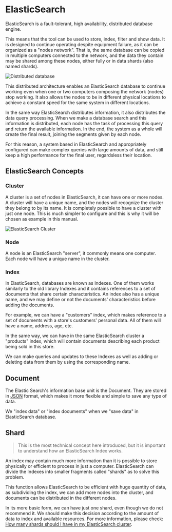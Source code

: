 # ElasticSearch

ElasticSearch is a fault-tolerant, high availability, distributed database engine.

This means that the tool can be used to store, index, filter and show data. It is designed to continue operating despite equipment failure, as it can be organized as a "nodes network". That is, the same database can be copied in multiple computers connected to the network, and the data they contain may be shared among these nodes, either fully or in data shards (also named shards).

![Distributed database](../distributed_database.jpg "Distributed database")

This distributed architecture enables an ElasticSearch database to continue working even when one or two computers composing the network (nodes) stop working. It also allows the nodes to be in different physical locations to achieve a constant speed for the same system in different locations.

In the same way ElasticSearch distributes information, it also distributes the data query processing. When we make a database search and this information is distributed, each node has the task of processing this query and return the available information. In the end, the system as a whole will create the final result, joining the segments given by each node.

For this reason, a system based in ElasticSearch and appropriately configured can make complex queries with large amounts of data, and still keep a high performance for the final user, regardsless their location.

## ElasticSearch Concepts

### Cluster

A cluster is a set of nodes in ElasticSearch, it can have one or more nodes. A cluster will have a unique name, and the nodes will recognize the cluster they belong to by its name. It is completely possible to have a cluster with just one node. This is much simpler to configure and this is why it will be chosen as example in this manual.

![ElasticSearch Cluster](../elasticsearch_001.png "ElasticSearch Cluster")

### Node

A node is an ElasticSearch "server", it commonly means one computer.
Each node will have a unique name in the cluster.


### Index

In ElasticSearch, databases are known as Indexes. One of them works similarly to the old library Indexes and it contains references to a set of documents that share certain characteristics.
An index also has a unique name, and we may define or not the documents' characteristics before adding the documents.

For example, we can have a "customers" index, which makes reference to a set of documents with a store's customers' personal data. All of them will have a name, address, age, etc.

In the same way, we can have in the same ElasticSearch cluster a "products" index, which will contain documents describing each product being sold in this store.

We can make queries and updates to these Indexes as well as adding or deleting data from them by using the corresponding name.

## Document

The Elastic Search's information base unit is the Document. They are stored in  [JSON](https://es.wikipedia.org/wiki/JSON) format, which makes it more flexible and simple to save any type of data.

We "index data" or "index documents" when we "save data" in ElasticSearch database.

## Shard

> This is the most technical concept here introduced, but it is important to understand how an ElasticSearch Index works.

An index may contain much more information than it is possible to store physically or efficient to process in just a computer. ElasticSearch can divide the Indexes into smaller fragments called "shards" as to solve this problem.

This function allows ElasticSearch to be efficient with huge quantity of data, as subdividing the index, we can add more nodes into the cluster, and documents can be distributed in the different nodes.

In its more basic form, we can have just one shard, even though we do not recommend it. We should make this decision according to the amount of data to index and available resources. For more information, please check: [How many shards should I have in my ElasticSearch cluster](https://www.elastic.co/blog/cuantos-shards-debo-tener-en-mi-cluster-de-elasticsearch).
